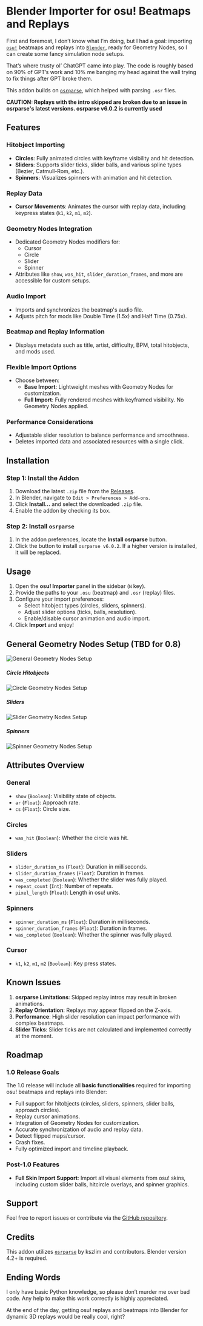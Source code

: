 # Blender Importer for osu! Beatmaps and Replays

First and foremost, I don’t know what I’m doing, but I had a goal: importing [`osu!`](https://osu.ppy.sh/) beatmaps and replays into [`Blender`](https://www.blender.org/), ready for Geometry Nodes, so I can create some fancy simulation node setups.

That’s where trusty ol’ ChatGPT came into play. The code is roughly based on 90% of GPT’s work and 10% me banging my head against the wall trying to fix things after GPT broke them.

This addon builds on [`osrparse`](https://github.com/kszlim/osu-replay-parser), which helped with parsing `.osr` files.

**CAUTION: Replays with the intro skipped are broken due to an issue in osrparse's latest versions. osrparse v6.0.2 is currently used**

## Features

### Hitobject Importing
- **Circles**: Fully animated circles with keyframe visibility and hit detection.
- **Sliders**: Supports slider ticks, slider balls, and various spline types (Bezier, Catmull-Rom, etc.).
- **Spinners**: Visualizes spinners with animation and hit detection.

### Replay Data
- **Cursor Movements**: Animates the cursor with replay data, including keypress states (`k1`, `k2`, `m1`, `m2`).

### Geometry Nodes Integration
- Dedicated Geometry Nodes modifiers for:
  - Cursor
  - Circle
  - Slider
  - Spinner
- Attributes like `show`, `was_hit`, `slider_duration_frames`, and more are accessible for custom setups.

### Audio Import
- Imports and synchronizes the beatmap's audio file.
- Adjusts pitch for mods like Double Time (1.5x) and Half Time (0.75x).

### Beatmap and Replay Information
- Displays metadata such as title, artist, difficulty, BPM, total hitobjects, and mods used.

### Flexible Import Options
- Choose between:
  - **Base Import**: Lightweight meshes with Geometry Nodes for customization.
  - **Full Import**: Fully rendered meshes with keyframed visibility. No Geometry Nodes applied.

### Performance Considerations
- Adjustable slider resolution to balance performance and smoothness.
- Deletes imported data and associated resources with a single click.

## Installation

### Step 1: Install the Addon
1. Download the latest `.zip` file from the [Releases](https://github.com/wavezz1/import_osu_addon/releases).
2. In Blender, navigate to `Edit > Preferences > Add-ons`.
3. Click **Install...** and select the downloaded `.zip` file.
4. Enable the addon by checking its box.

### Step 2: Install `osrparse`
1. In the addon preferences, locate the **Install osrparse** button.
2. Click the button to install `osrparse v6.0.2`. If a higher version is installed, it will be replaced.

## Usage

1. Open the **osu! Importer** panel in the sidebar (`N` key).
2. Provide the paths to your `.osu` (beatmap) and `.osr` (replay) files.
3. Configure your import preferences:
   - Select hitobject types (circles, sliders, spinners).
   - Adjust slider options (ticks, balls, resolution).
   - Enable/disable cursor animation and audio import.
4. Click **Import** and enjoy!

## General Geometry Nodes Setup (TBD for 0.8)
![General Geometry Nodes Setup](geo_setup/geo_nodes_setup_general.png)

##### Circle Hitobjects
![Circle Geometry Nodes Setup](geo_setup/geo_nodes_setup_circle.png)

##### Sliders
![Slider Geometry Nodes Setup](geo_setup/geo_nodes_setup_slider.png)

##### Spinners
![Spinner Geometry Nodes Setup](geo_setup/geo_nodes_setup_spinner.png)

## Attributes Overview

### General
- `show` (`Boolean`): Visibility state of objects.
- `ar` (`Float`): Approach rate.
- `cs` (`Float`): Circle size.

### Circles
- `was_hit` (`Boolean`): Whether the circle was hit.

### Sliders
- `slider_duration_ms` (`Float`): Duration in milliseconds.
- `slider_duration_frames` (`Float`): Duration in frames.
- `was_completed` (`Boolean`): Whether the slider was fully played.
- `repeat_count` (`Int`): Number of repeats.
- `pixel_length` (`Float`): Length in osu! units.

### Spinners
- `spinner_duration_ms` (`Float`): Duration in milliseconds.
- `spinner_duration_frames` (`Float`): Duration in frames.
- `was_completed` (`Boolean`): Whether the spinner was fully played.

### Cursor
- `k1`, `k2`, `m1`, `m2` (`Boolean`): Key press states.

## Known Issues

1. **osrparse Limitations**: Skipped replay intros may result in broken animations.
2. **Replay Orientation**: Replays may appear flipped on the Z-axis.
3. **Performance**: High slider resolution can impact performance with complex beatmaps.
4. **Slider Ticks**: Slider ticks are not calculated and implemented correctly at the moment.

## Roadmap

### 1.0 Release Goals
The 1.0 release will include all **basic functionalities** required for importing osu! beatmaps and replays into Blender:
- Full support for hitobjects (circles, sliders, spinners, slider balls, approach circles).
- Replay cursor animations.
- Integration of Geometry Nodes for customization.
- Accurate synchronization of audio and replay data.
- Detect flipped maps/cursor.
- Crash fixes.
- Fully optimized import and timeline playback.

### Post-1.0 Features
- **Full Skin Import Support**: Import all visual elements from osu! skins, including custom slider balls, hitcircle overlays, and spinner graphics.

## Support

Feel free to report issues or contribute via the [GitHub repository](https://github.com/wavezz1/import_osu_addon/issues).

## Credits

This addon utilizes [`osrparse`](https://github.com/kszlim/osu-replay-parser) by kszlim and contributors. Blender version 4.2+ is required.

## Ending Words

I only have basic Python knowledge, so please don’t murder me over bad code. Any help to make this work correctly is highly appreciated.

At the end of the day, getting osu! replays and beatmaps into Blender for dynamic 3D replays would be really cool, right?
